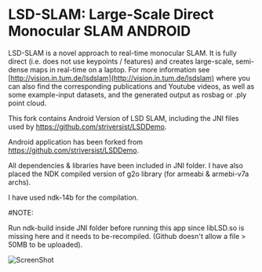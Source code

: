 # LSD-SLAM: Large-Scale Direct Monocular SLAM ANDROID

LSD-SLAM is a novel approach to real-time monocular SLAM. It is fully direct (i.e. does not use keypoints / features) and creates large-scale, 
semi-dense maps in real-time on a laptop. For more information see
[http://vision.in.tum.de/lsdslam](http://vision.in.tum.de/lsdslam)
where you can also find the corresponding publications and Youtube videos, as well as some 
example-input datasets, and the generated output as rosbag or .ply point cloud.

This fork contains Android Version of LSD SLAM, including the JNI files used by https://github.com/striversist/LSDDemo. 

Android application has been forked from https://github.com/striversist/LSDDemo. 

All dependencies & libraries have been included in JNI folder. I have also placed the NDK compiled version of g2o library (for armeabi & armebi-v7a archs). 

I have used ndk-14b for the compilation. 

#NOTE: 

Run ndk-build inside JNI folder before running this app since libLSD.so is missing here and it needs to be-recompiled. (Github doesn't allow a file > 50MB to be uploaded). 

![ScreenShot](https://github.com/omair18/LSD-SLAM/blob/master/snap.png)

